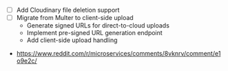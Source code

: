 - [ ] Add Cloudinary file deletion support
- [ ] Migrate from Multer to client-side upload
  - Generate signed URLs for direct-to-cloud uploads
  - Implement pre-signed URL generation endpoint
  - Add client-side upload handling

- https://www.reddit.com/r/microservices/comments/8vknrv/comment/e1o9e2c/ 
